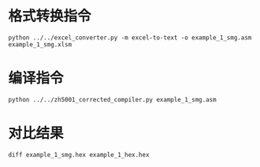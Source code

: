 # 格式转换指令
```
python ../../excel_converter.py -m excel-to-text -o example_1_smg.asm example_1_smg.xlsm
```

# 编译指令
```
python ../../zh5001_corrected_compiler.py example_1_smg.asm  
```

# 对比结果
```
diff example_1_smg.hex example_1_hex.hex
```